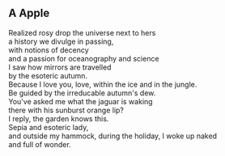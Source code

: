 A Apple
-------
Realized rosy drop the universe next to hers  
a history we divulge in passing,  
with notions of decency  
and a passion for oceanography and science  
I saw how mirrors are travelled  
by the esoteric autumn.  
Because I love you, love, within the ice and in the jungle.  
Be guided by the irreducable autumn's dew.  
You've asked me what the jaguar is waking  
there with his sunburst orange lip?  
I reply, the garden knows this.  
Sepia and esoteric lady,  
and outside my hammock, during the holiday, I woke up naked  
and full of wonder.  
